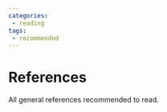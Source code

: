 ```yaml
---
categories:
 - reading
tags:
 - recommended
---
```


# References

All general references recommended to read.